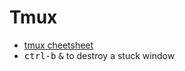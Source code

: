 Tmux
====
* [tmux cheetsheet](http://www.dayid.org/comp/tm.html)
* <kbd>ctrl-b</kbd> <kbd>&</kbd> to destroy a stuck window
